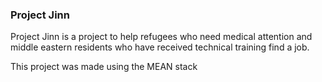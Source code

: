 <h3>Project Jinn</h3>
<p>
Project Jinn is a project to help refugees who need medical attention and middle eastern residents who have received technical training find a job.
</p>
<p>This project was made using the MEAN stack</p>
